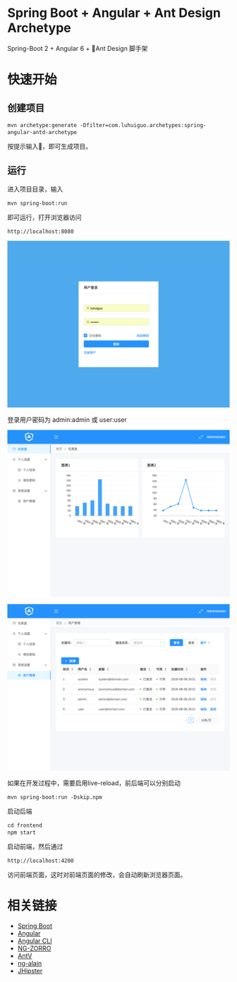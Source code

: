 Spring Boot + Angular + Ant Design Archetype
==========

Spring-Boot 2 + Angular 6 + Ant Design 脚手架

# 快速开始

## 创建项目

```
mvn archetype:generate -Dfilter=com.luhuiguo.archetypes:spring-angular-antd-archetype
```
按提示输入，即可生成项目。

## 运行

进入项目目录，输入
```
mvn spring-boot:run
```
即可运行，打开浏览器访问
```
http://localhost:8080
```
![login](doc/assets/login.png)

登录用户密码为 admin:admin 或 user:user

![dashboard](doc/assets/dashboard.png)

![users](doc/assets/users.png)

如果在开发过程中，需要启用live-reload，前后端可以分别启动

```
mvn spring-boot:run -Dskip.npm
```
启动后端
```
cd frontend
npm start
```
启动前端，然后通过
```
http://localhost:4200
```
访问前端页面，这时对前端页面的修改，会自动刷新浏览器页面。



# 相关链接
* [Spring Boot](https://spring.io/projects/spring-boot)
* [Angular](https://angular.io/)
* [Angular CLI](https://cli.angular.io/)
* [NG-ZORRO](https://ng.ant.design/)
* [AntV](https://antv.alipay.com/)
* [ng-alain](http://ng-alain.com/)
* [JHipster](http://www.jhipster.tech/)
